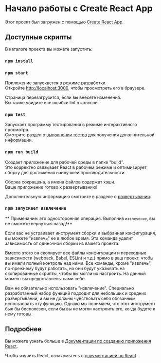 # Начало работы с Create React App

Этот проект был загружен с помощью [Create React App](https://github.com/facebook/create-react-app).

## Доступные скрипты

В каталоге проекта вы можете запустить:
### `npm install`


### `npm start`

Приложение запускается в режиме разработки.\
Откройте [http://localhost:3000](http://localhost:3000), чтобы просмотреть его в браузере.

Страница перезагрузится, если вы внесете изменения.\
Вы также увидите все ошибки lint в консоли.

### `npm test`

Запускает программу тестирования в режиме интерактивного просмотра.\
Смотрите раздел о [выполнении тестов](https://facebook.github.io/create-react-app/docs/running-tests) для получения дополнительной информации.

### `npm run build`

Создает приложение для рабочей среды в папке "build".\
Это корректно связывает React в рабочем режиме и оптимизирует сборку для достижения наилучшей производительности.

Сборка сокращена, а имена файлов содержат хэши.\
Ваше приложение готово к развертыванию!

Дополнительную информацию смотрите в разделе о [развертывании](https://facebook.github.io/create-react-app/docs/deployment).

### `npm запускает извлечение`

** Примечание: это односторонняя операция. Выполнив `извлечение`, вы не сможете вернуться назад!**

Если вас не устраивает инструмент сборки и выбранная конфигурация, вы можете "извлечь" ее в любое время. Эта команда удалит зависимость от одиночной сборки из вашего проекта.

Вместо этого он скопирует все файлы конфигурации и переходные зависимости (webpack, Babel, ESLint и т.д.) прямо в ваш проект, чтобы вы имели полный контроль над ними. Все команды, кроме "извлечь", по-прежнему будут работать, но они будут указывать на скопированные скрипты, чтобы вы могли их настроить. На данный момент вы предоставлены сами себе.

Вам не обязательно использовать "извлечение". Специально разработанный набор функций подходит для небольших и средних развертываний, и вы не должны чувствовать себя обязанным использовать эту функцию. Однако мы понимаем, что этот инструмент был бы бесполезен, если бы вы не могли настроить его, когда будете к нему готовы.

## Подробнее

Вы можете узнать больше в [Документации по созданию приложения React](https://facebook.github.io/create-react-app/docs/getting-started).

Чтобы изучить React, ознакомьтесь с [документацией по React](https://reactjs.org/).
 

